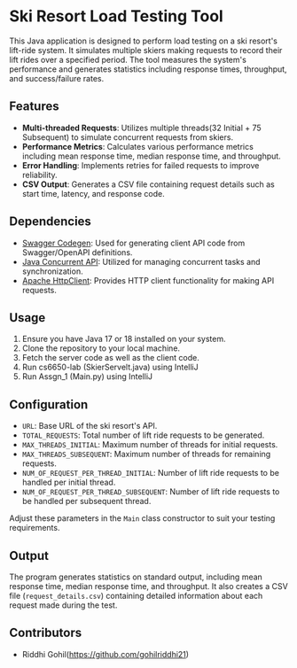 # Ski Resort Load Testing Tool

This Java application is designed to perform load testing on a ski resort's lift-ride system. It simulates multiple skiers making requests to record their lift rides over a specified period. The tool measures the system's performance and generates statistics including response times, throughput, and success/failure rates.

## Features

- **Multi-threaded Requests**: Utilizes multiple threads(32 Initial + 75 Subsequent) to simulate concurrent requests from skiers.
- **Performance Metrics**: Calculates various performance metrics including mean response time, median response time, and throughput.
- **Error Handling**: Implements retries for failed requests to improve reliability.
- **CSV Output**: Generates a CSV file containing request details such as start time, latency, and response code.

## Dependencies

- [Swagger Codegen](https://github.com/swagger-api/swagger-codegen): Used for generating client API code from Swagger/OpenAPI definitions.
- [Java Concurrent API](https://docs.oracle.com/javase/8/docs/api/java/util/concurrent/package-summary.html): Utilized for managing concurrent tasks and synchronization.
- [Apache HttpClient](https://hc.apache.org/httpcomponents-client-4.5.x/index.html): Provides HTTP client functionality for making API requests.

## Usage

1. Ensure you have Java 17 or 18 installed on your system.
2. Clone the repository to your local machine.
3. Fetch the server code as well as the client code.
4. Run cs6650-lab (SkierServelt.java) using IntelliJ
5. Run Assgn_1 (Main.py) using IntelliJ

## Configuration

- `URL`: Base URL of the ski resort's API.
- `TOTAL_REQUESTS`: Total number of lift ride requests to be generated.
- `MAX_THREADS_INITIAL`: Maximum number of threads for initial requests.
- `MAX_THREADS_SUBSEQUENT`: Maximum number of threads for remaining requests.
- `NUM_OF_REQUEST_PER_THREAD_INITIAL`: Number of lift ride requests to be handled per initial thread.
- `NUM_OF_REQUEST_PER_THREAD_SUBSEQUENT`: Number of lift ride requests to be handled per subsequent thread.

Adjust these parameters in the `Main` class constructor to suit your testing requirements.

## Output

The program generates statistics on standard output, including mean response time, median response time, and throughput. It also creates a CSV file (`request_details.csv`) containing detailed information about each request made during the test.

## Contributors

- Riddhi Gohil(https://github.com/gohilriddhi21)
